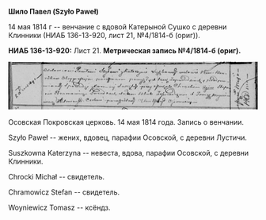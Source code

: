 **Шило Павел (Szyło Paweł)**

14 мая 1814 г -- венчание с вдовой Катерыной Сушко с деревни Клинники
(НИАБ 136-13-920, лист 21, №4/1814-б (ориг)).

**НИАБ 136-13-920:** Лист 21. **Метрическая запись №4/1814-б (ориг).**

![](./media/ba902601bcdfa1b1314797bb7cd2e840df6261ec.png)

Осовская Покровская церковь. 14 мая 1814 года. Запись о венчании.

Szyło Paweł -- жених, вдовец, парафии Осовской, с деревни Лустичи.

Suszkowna Katerzyna -- невеста, вдова, парафии Осовской, с деревни
Клинники.

Chrocki Michał -- свидетель.

Chramowicz Stefan -- свидетель.

Woyniewicz Tomasz -- ксёндз.
